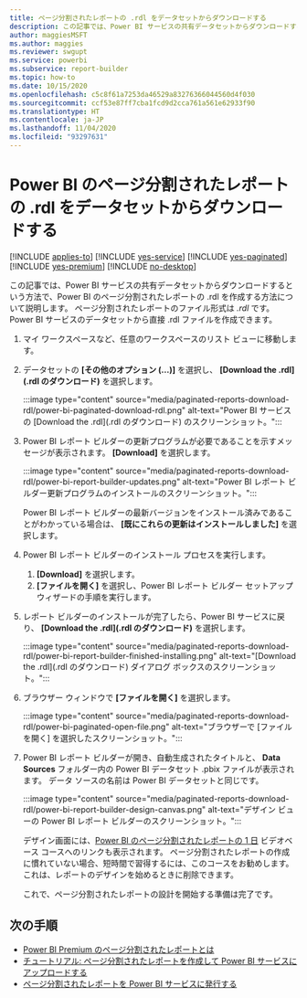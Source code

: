 ```yaml
---
title: ページ分割されたレポートの .rdl をデータセットからダウンロードする
description: この記事では、Power BI サービスの共有データセットからダウンロードするという方法で、Power BI のページ分割されたレポートの .rdl を作成する方法について説明します。
author: maggiesMSFT
ms.author: maggies
ms.reviewer: swgupt
ms.service: powerbi
ms.subservice: report-builder
ms.topic: how-to
ms.date: 10/15/2020
ms.openlocfilehash: c5c8f61a7253da46529a83276366044560d4f030
ms.sourcegitcommit: ccf53e87ff7cba1fcd9d2cca761a561e62933f90
ms.translationtype: HT
ms.contentlocale: ja-JP
ms.lasthandoff: 11/04/2020
ms.locfileid: "93297631"
---
```

# <a name="download-the-rdl-for-a-power-bi-paginated-report-from-a-dataset"></a>Power BI のページ分割されたレポートの .rdl をデータセットからダウンロードする

[!INCLUDE [applies-to](../includes/applies-to.md)] [!INCLUDE [yes-service](../includes/yes-service.md)] [!INCLUDE [yes-paginated](../includes/yes-paginated.md)] [!INCLUDE [yes-premium](../includes/yes-premium.md)] [!INCLUDE [no-desktop](../includes/no-desktop.md)] 

この記事では、Power BI サービスの共有データセットからダウンロードするという方法で、Power BI のページ分割されたレポートの .rdl を作成する方法について説明します。 ページ分割されたレポートのファイル形式は *.rdl* です。 Power BI サービスのデータセットから直接 .rdl ファイルを作成できます。

1. マイ ワークスペースなど、任意のワークスペースのリスト ビューに移動します。 
1. データセットの **[その他のオプション (...)]** を選択し、 **[Download the .rdl]\(.rdl のダウンロード\)** を選択します。

    :::image type="content" source="media/paginated-reports-download-rdl/power-bi-paginated-download-rdl.png" alt-text="Power BI サービスの [Download the .rdl]\(.rdl のダウンロード\) のスクリーンショット。":::
1. Power BI レポート ビルダーの更新プログラムが必要であることを示すメッセージが表示されます。 **[Download]** を選択します。 

    :::image type="content" source="media/paginated-reports-download-rdl/power-bi-report-builder-updates.png" alt-text="Power BI レポート ビルダー更新プログラムのインストールのスクリーンショット。":::

    Power BI レポート ビルダーの最新バージョンをインストール済みであることがわかっている場合は、 **[既にこれらの更新はインストールしました]** を選択します。

1. Power BI レポート ビルダーのインストール プロセスを実行します。 

    1. **[Download]** を選択します。  
    2. **[ファイルを開く]** を選択し、Power BI レポート ビルダー セットアップ ウィザードの手順を実行します。

1. レポート ビルダーのインストールが完了したら、Power BI サービスに戻り、 **[Download the .rdl]\(.rdl のダウンロード\)** を選択します。

    :::image type="content" source="media/paginated-reports-download-rdl/power-bi-report-builder-finished-installing.png" alt-text="[Download the .rdl]\(.rdl のダウンロード\) ダイアログ ボックスのスクリーンショット。":::

1. ブラウザー ウィンドウで **[ファイルを開く]** を選択します。

    :::image type="content" source="media/paginated-reports-download-rdl/power-bi-paginated-open-file.png" alt-text="ブラウザーで [ファイルを開く] を選択したスクリーンショット。":::

1. Power BI レポート ビルダーが開き、自動生成されたタイトルと、 **Data Sources** フォルダー内の Power BI データセット .pbix ファイルが表示されます。 データ ソースの名前は Power BI データセットと同じです。

    :::image type="content" source="media/paginated-reports-download-rdl/power-bi-report-builder-design-canvas.png" alt-text="デザイン ビューの Power BI レポート ビルダーのスクリーンショット。":::

    デザイン画面には、[Power BI のページ分割されたレポートの 1 日](../learning-catalog/paginated-reports-online-course.md) ビデオベース コースへのリンクも表示されます。 ページ分割されたレポートの作成に慣れていない場合、短時間で習得するには、このコースをお勧めします。  これは、レポートのデザインを始めるときに削除できます。

    これで、ページ分割されたレポートの設計を開始する準備は完了です。
 
## <a name="next-steps"></a>次の手順 

- [Power BI Premium のページ分割されたレポートとは](paginated-reports-report-builder-power-bi.md)  
- [チュートリアル: ページ分割されたレポートを作成して Power BI サービスにアップロードする](paginated-reports-quickstart-aw.md)
- [ページ分割されたレポートを Power BI サービスに発行する](paginated-reports-save-to-power-bi-service.md)

